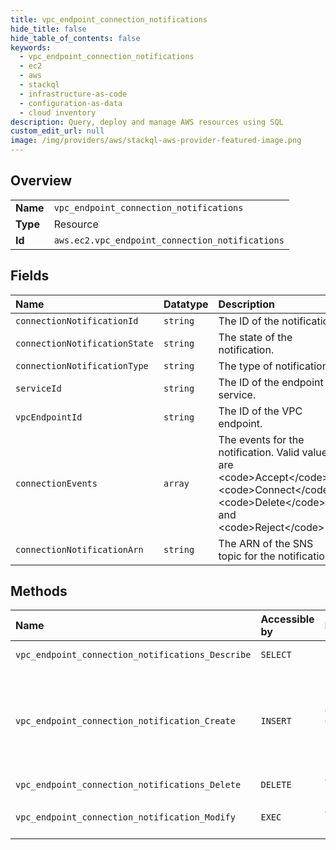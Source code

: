 ```yaml
---
title: vpc_endpoint_connection_notifications
hide_title: false
hide_table_of_contents: false
keywords:
  - vpc_endpoint_connection_notifications
  - ec2
  - aws    
  - stackql
  - infrastructure-as-code
  - configuration-as-data
  - cloud inventory
description: Query, deploy and manage AWS resources using SQL
custom_edit_url: null
image: /img/providers/aws/stackql-aws-provider-featured-image.png
---
```

  
    

## Overview
<table><tbody>
<tr><td><b>Name</b></td><td><code>vpc_endpoint_connection_notifications</code></td></tr>
<tr><td><b>Type</b></td><td>Resource</td></tr>
<tr><td><b>Id</b></td><td><code>aws.ec2.vpc_endpoint_connection_notifications</code></td></tr>
</tbody></table>

## Fields
| Name | Datatype | Description |
|:-----|:---------|:------------|
| `connectionNotificationId` | `string` | The ID of the notification. |
| `connectionNotificationState` | `string` | The state of the notification. |
| `connectionNotificationType` | `string` | The type of notification. |
| `serviceId` | `string` | The ID of the endpoint service. |
| `vpcEndpointId` | `string` | The ID of the VPC endpoint. |
| `connectionEvents` | `array` | The events for the notification. Valid values are &lt;code&gt;Accept&lt;/code&gt;, &lt;code&gt;Connect&lt;/code&gt;, &lt;code&gt;Delete&lt;/code&gt;, and &lt;code&gt;Reject&lt;/code&gt;. |
| `connectionNotificationArn` | `string` | The ARN of the SNS topic for the notification. |
## Methods
| Name | Accessible by | Required Params | Description |
|:-----|:--------------|:----------------|:------------|
| `vpc_endpoint_connection_notifications_Describe` | `SELECT` | `region` | Describes the connection notifications for VPC endpoints and VPC endpoint services. |
| `vpc_endpoint_connection_notification_Create` | `INSERT` | `ConnectionEvents, ConnectionNotificationArn, region` | &lt;p&gt;Creates a connection notification for a specified VPC endpoint or VPC endpoint service. A connection notification notifies you of specific endpoint events. You must create an SNS topic to receive notifications. For more information, see &lt;a href="https://docs.aws.amazon.com/sns/latest/dg/CreateTopic.html"&gt;Create a Topic&lt;/a&gt; in the &lt;i&gt;Amazon Simple Notification Service Developer Guide&lt;/i&gt;.&lt;/p&gt; &lt;p&gt;You can create a connection notification for interface endpoints only.&lt;/p&gt; |
| `vpc_endpoint_connection_notifications_Delete` | `DELETE` | `ConnectionNotificationId, region` | Deletes one or more VPC endpoint connection notifications. |
| `vpc_endpoint_connection_notification_Modify` | `EXEC` | `ConnectionNotificationId, region` | Modifies a connection notification for VPC endpoint or VPC endpoint service. You can change the SNS topic for the notification, or the events for which to be notified.  |
